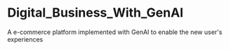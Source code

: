 # Digital_Business_With_GenAI
A e-commerce platform implemented with GenAI to enable the new user's experiences
